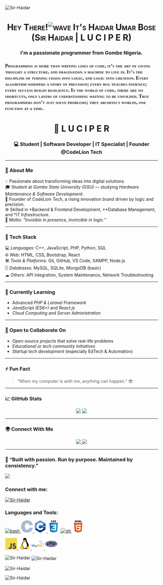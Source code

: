 
<img src="SIR HAIDAR.jpg" alt="Sir-Haidar">
<h1 align="center" style="font-variant:small-caps;">Hey There!<img alt="wave" src="https://emojis.slackmojis.com/emojis/images/1588177020/8809/wave_hello.gif?1588177020" width="35"> It's Haidar Umar Bose (Sir Haidar  |  L U C I P E R)  </h1>
<h3 align="center" syle="font-family:Arial;">I'm a passionate programmer from Gombe Nigeria.</h3>
<h3 style="font-variant:small-caps; font-family: Times New Roman;">Programming is more than writing lines of code, it’s the art of giving thought a structure, and imagination a machine to live in. It’s the discipline of turning chaos into logic, and logic into creation. Every algorithm whispers a story of precision; every bug teaches patience; every success builds resilience. In the world of code, there are no shortcuts, only layers of understanding waiting to be unfolded. True programmers don’t just solve problems; they architect worlds, one function at a time.</center>

</h3>

<h1 align="center">🦁 L U C I P E R</h1>
<h3 align="center">💻 Student | Software Developer | IT Specialist | Founder @CodeLion Tech</h3>

---

### 🌟 About Me
💡 Passionate about transforming ideas into digital solutions.  
🎓 Student at *Gombe State University (GSU)* — studying *Hardware Maintenance & Software Development*.  
💼 Founder of *CodeLion Tech*, a rising innovation brand driven by logic and precision.  
⚙ Skilled in *Backend & Frontend Development, **Database Management, and **IT Infrastructure*.  
💬 Motto: *“Invisible in presence, invincible in logic.”*

---

### 🧰 Tech Stack
💻 *Languages:* C++, JavaScript, PHP, Python, SQL  
🌐 *Web:* HTML, CSS, Bootstrap, React  
🛠 *Tools & Platforms:* Git, GitHub, VS Code, XAMPP, Node.js  
🗄 *Databases:* MySQL, SQLite, MongoDB (basic)  
☁ *Others:* API integration, System Maintenance, Network Troubleshooting  

---

### 🧠 Currently Learning
- Advanced *PHP & Laravel Framework*  
- *JavaScript (ES6+)* and *React.js*  
- *Cloud Computing* and *Server Administration*  

---

### 🤝 Open to Collaborate On
- *Open-source projects* that solve real-life problems  
- *Educational or tech community initiatives*  
- *Startup tech development* (especially EdTech & Automation)  

---

### ⚡ Fun Fact
> “When my computer is with me, anything can happen.” 😎  

---

### 📈 GitHub Stats
<p align="center">
  <img width="48%" src="https://github-readme-stats.vercel.app/api?username=SirHaidar&show_icons=true&theme=tokyonight" />
  <img width="48%" src="https://github-readme-streak-stats.herokuapp.com/?user=SirHaidar&theme=tokyonight" />
</p>

---

### 🌍 Connect With Me
<p align="center">
  <a href="mailto:sirhaidarubose01@gmail.com">
    <img src="https://img.shields.io/badge/Email-D14836?style=for-the-badge&logo=gmail&logoColor=white" />
  </a>
  <a href="https://github.com/SirHaidar">
    <img src="https://img.shields.io/badge/GitHub-100000?style=for-the-badge&logo=github&logoColor=white" />
  </a>
</p>

---

### 🦁 “Built with passion. Run by purpose. Maintained by consistency.”
![](https://activity-graph.herokuapp.com/graph?username=Sir-Haidar&theme=react-dark&hide_border=true&area=true)
<h3 align="left">Connect with me:</h3>
<p align="left"> <a href="https://github.com/ryo-ma/github-profile-trophy"><img src="https://github-profile-trophy.vercel.app/?username=Sir-Haidar" alt="Sir-Haidar" /></a> </p>
<!-- end -->
<h3 align="left">Languages and Tools:</h3>
<p align="left">
<!--  <a href="https://developer.android.com" target="_blank"> <img src="https://raw.githubusercontent.com/devicons/devicon/master/icons/android/android-original-wordmark.svg" alt="android" width="40" height="40"/> </a>  -->
<a href="https://www.gnu.org/software/bash/" target="_blank"> <img src="https://www.vectorlogo.zone/logos/gnu_bash/gnu_bash-icon.svg" alt="bash" width="40" height="40"/> </a> 
<a href="https://www.cprogramming.com/" target="_blank"> <img src="https://raw.githubusercontent.com/devicons/devicon/master/icons/c/c-original.svg" alt="c" width="40" height="40"/> </a> 
<a href="https://www.w3schools.com/cpp/" target="_blank"> <img src="https://raw.githubusercontent.com/devicons/devicon/master/icons/cplusplus/cplusplus-original.svg" alt="cplusplus" width="40" height="40"/> </a> 
<a href="https://www.w3schools.com/css/" target="_blank"> <img src="https://raw.githubusercontent.com/devicons/devicon/master/icons/css3/css3-original-wordmark.svg" alt="css3" width="40" height="40"/> </a> 
<a href="https://git-scm.com/" target="_blank"> <img src="https://www.vectorlogo.zone/logos/git-scm/git-scm-icon.svg" alt="git" width="40" height="40"/> </a>
<a href="https://www.w3.org/html/" target="_blank"> <img src="https://raw.githubusercontent.com/devicons/devicon/master/icons/html5/html5-original-wordmark.svg" alt="html5" width="40" height="40"/> </a> 
 
<!--  <a href="https://www.java.com" target="_blank"> <img src="https://raw.githubusercontent.com/devicons/devicon/master/icons/java/java-original.svg" alt="java" width="40" height="40"/> </a> -->
 
 <a href="https://developer.mozilla.org/en-US/docs/Web/JavaScript" target="_blank"> <img src="https://raw.githubusercontent.com/devicons/devicon/master/icons/javascript/javascript-original.svg" alt="javascript" width="40" height="40"/> </a>  <a href="https://www.linux.org/" target="_blank"> <img src="https://raw.githubusercontent.com/devicons/devicon/master/icons/linux/linux-original.svg" alt="linux" width="40" height="40"/> </a> 
 <a href="https://www.mysql.com/" target="_blank"> <img src="https://raw.githubusercontent.com/devicons/devicon/master/icons/mysql/mysql-original-wordmark.svg" alt="mysql" width="40" height="40"/> </a> 
<a href="https://www.php.net" target="_blank"> <img src="https://raw.githubusercontent.com/devicons/devicon/master/icons/php/php-original.svg" alt="php" width="40" height="40"/> </a>



<p><img align="left" src="https://github-readme-stats.vercel.app/api/top-langs?username=Sir-Haidar&show_icons=true&locale=en&layout=compact" alt="Sir-Haidar" /></p>

<p>&nbsp;<img align="center" src="https://github-readme-stats.vercel.app/api?username=Sir-Haidar&show_icons=true&locale=en" alt="Sir-Haidar" /></p>

<p><img align="center" src="https://github-readme-streak-stats.herokuapp.com/?user=Sir-Haidar&" alt="Sir-Haidar" /></p>
<p align="left"> <img src="https://komarev.com/ghpvc/?username=Sir-Haidar&label=Profile%20views&color=0e75b6&style=flat" alt="Sir-Haidar" /></p>


